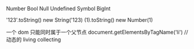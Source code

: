 Number
Bool
Null
Undefined
Symbol
BigInt

'123'.toString()   new String('123)
(1).toString()  new Number(1)



一个 dom 只能同时属于一个父节点
document.getElementsByTagName('li')  // 动态的 living collecting
